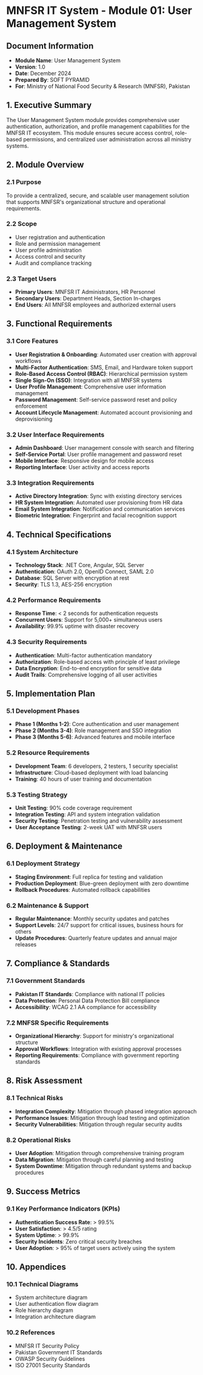 # MNFSR IT System - Module 01: User Management System

## Document Information
- **Module Name**: User Management System
- **Version**: 1.0
- **Date**: December 2024
- **Prepared By**: SOFT PYRAMID
- **For**: Ministry of National Food Security & Research (MNFSR), Pakistan

## 1. Executive Summary
The User Management System module provides comprehensive user authentication, authorization, and profile management capabilities for the MNFSR IT ecosystem. This module ensures secure access control, role-based permissions, and centralized user administration across all ministry systems.

## 2. Module Overview
### 2.1 Purpose
To provide a centralized, secure, and scalable user management solution that supports MNFSR's organizational structure and operational requirements.

### 2.2 Scope
- User registration and authentication
- Role and permission management
- User profile administration
- Access control and security
- Audit and compliance tracking

### 2.3 Target Users
- **Primary Users**: MNFSR IT Administrators, HR Personnel
- **Secondary Users**: Department Heads, Section In-charges
- **End Users**: All MNFSR employees and authorized external users

## 3. Functional Requirements
### 3.1 Core Features
- **User Registration & Onboarding**: Automated user creation with approval workflows
- **Multi-Factor Authentication**: SMS, Email, and Hardware token support
- **Role-Based Access Control (RBAC)**: Hierarchical permission system
- **Single Sign-On (SSO)**: Integration with all MNFSR systems
- **User Profile Management**: Comprehensive user information management
- **Password Management**: Self-service password reset and policy enforcement
- **Account Lifecycle Management**: Automated account provisioning and deprovisioning

### 3.2 User Interface Requirements
- **Admin Dashboard**: User management console with search and filtering
- **Self-Service Portal**: User profile management and password reset
- **Mobile Interface**: Responsive design for mobile access
- **Reporting Interface**: User activity and access reports

### 3.3 Integration Requirements
- **Active Directory Integration**: Sync with existing directory services
- **HR System Integration**: Automated user provisioning from HR data
- **Email System Integration**: Notification and communication services
- **Biometric Integration**: Fingerprint and facial recognition support

## 4. Technical Specifications
### 4.1 System Architecture
- **Technology Stack**: .NET Core, Angular, SQL Server
- **Authentication**: OAuth 2.0, OpenID Connect, SAML 2.0
- **Database**: SQL Server with encryption at rest
- **Security**: TLS 1.3, AES-256 encryption

### 4.2 Performance Requirements
- **Response Time**: < 2 seconds for authentication requests
- **Concurrent Users**: Support for 5,000+ simultaneous users
- **Availability**: 99.9% uptime with disaster recovery

### 4.3 Security Requirements
- **Authentication**: Multi-factor authentication mandatory
- **Authorization**: Role-based access with principle of least privilege
- **Data Encryption**: End-to-end encryption for sensitive data
- **Audit Trails**: Comprehensive logging of all user activities

## 5. Implementation Plan
### 5.1 Development Phases
- **Phase 1 (Months 1-2)**: Core authentication and user management
- **Phase 2 (Months 3-4)**: Role management and SSO integration
- **Phase 3 (Months 5-6)**: Advanced features and mobile interface

### 5.2 Resource Requirements
- **Development Team**: 6 developers, 2 testers, 1 security specialist
- **Infrastructure**: Cloud-based deployment with load balancing
- **Training**: 40 hours of user training and documentation

### 5.3 Testing Strategy
- **Unit Testing**: 90% code coverage requirement
- **Integration Testing**: API and system integration validation
- **Security Testing**: Penetration testing and vulnerability assessment
- **User Acceptance Testing**: 2-week UAT with MNFSR users

## 6. Deployment & Maintenance
### 6.1 Deployment Strategy
- **Staging Environment**: Full replica for testing and validation
- **Production Deployment**: Blue-green deployment with zero downtime
- **Rollback Procedures**: Automated rollback capabilities

### 6.2 Maintenance & Support
- **Regular Maintenance**: Monthly security updates and patches
- **Support Levels**: 24/7 support for critical issues, business hours for others
- **Update Procedures**: Quarterly feature updates and annual major releases

## 7. Compliance & Standards
### 7.1 Government Standards
- **Pakistan IT Standards**: Compliance with national IT policies
- **Data Protection**: Personal Data Protection Bill compliance
- **Accessibility**: WCAG 2.1 AA compliance for accessibility

### 7.2 MNFSR Specific Requirements
- **Organizational Hierarchy**: Support for ministry's organizational structure
- **Approval Workflows**: Integration with existing approval processes
- **Reporting Requirements**: Compliance with government reporting standards

## 8. Risk Assessment
### 8.1 Technical Risks
- **Integration Complexity**: Mitigation through phased integration approach
- **Performance Issues**: Mitigation through load testing and optimization
- **Security Vulnerabilities**: Mitigation through regular security audits

### 8.2 Operational Risks
- **User Adoption**: Mitigation through comprehensive training program
- **Data Migration**: Mitigation through careful planning and testing
- **System Downtime**: Mitigation through redundant systems and backup procedures

## 9. Success Metrics
### 9.1 Key Performance Indicators (KPIs)
- **Authentication Success Rate**: > 99.5%
- **User Satisfaction**: > 4.5/5 rating
- **System Uptime**: > 99.9%
- **Security Incidents**: Zero critical security breaches
- **User Adoption**: > 95% of target users actively using the system

## 10. Appendices
### 10.1 Technical Diagrams
- System architecture diagram
- User authentication flow diagram
- Role hierarchy diagram
- Integration architecture diagram

### 10.2 References
- MNFSR IT Security Policy
- Pakistan Government IT Standards
- OWASP Security Guidelines
- ISO 27001 Security Standards
